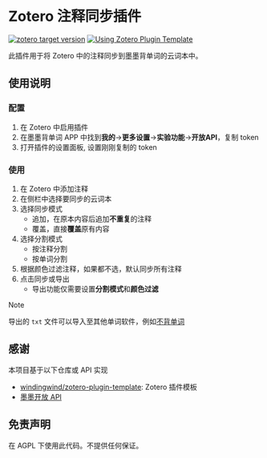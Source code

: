 # Zotero 注释同步插件

[![zotero target version](https://img.shields.io/badge/Zotero-7-green?style=flat-square&logo=zotero&logoColor=CC2936)](https://www.zotero.org)
[![Using Zotero Plugin Template](https://img.shields.io/badge/Using-Zotero%20Plugin%20Template-blue?style=flat-square&logo=github)](https://github.com/windingwind/zotero-plugin-template)

此插件用于将 Zotero 中的注释同步到墨墨背单词的云词本中。

## 使用说明

### 配置

1. 在 Zotero 中启用插件
2. 在墨墨背单词 APP 中找到**我的**->**更多设置**->**实验功能**->**开放API**，复制 token
3. 打开插件的设置面板, 设置刚刚复制的 token

### 使用

1. 在 Zotero 中添加注释
2. 在侧栏中选择要同步的云词本
3. 选择同步模式
   - 追加，在原本内容后追加**不重复**的注释
   - 覆盖，直接**覆盖**原有内容
4. 选择分割模式
   - 按注释分割
   - 按单词分割
5. 根据颜色过滤注释，如果都不选，默认同步所有注释
6. 点击同步或导出
   - 导出功能仅需要设置**分割模式**和**颜色过滤**

> [!note]
>
> 导出的 `txt` 文件可以导入至其他单词软件，例如[不背单词](https://bbdc.cn/lexis_book_index)

## 感谢

本项目基于以下仓库或 API 实现

- [windingwind/zotero-plugin-template](https://github.com/windingwind/zotero-plugin-template): Zotero 插件模板
- [墨墨开放 API](https://open.maimemo.com/#/)

## 免责声明

在 AGPL 下使用此代码。不提供任何保证。



